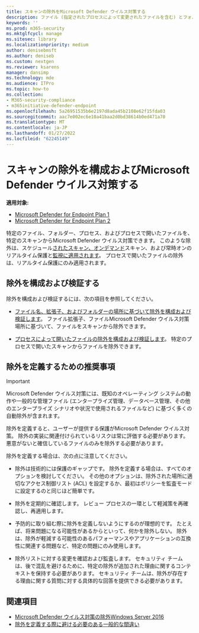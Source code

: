 ```yaml
---
title: スキャンの除外をMicrosoft Defender ウイルス対策する
description: ファイル (指定されたプロセスによって変更されたファイルを含む) とフォルダーを、ユーザーがスキャンMicrosoft Defender ウイルス対策。 PowerShell を使用して除外を検証します。
keywords: ''
ms.prod: m365-security
ms.mktglfcycl: manage
ms.sitesec: library
ms.localizationpriority: medium
author: denisebmsft
ms.author: deniseb
ms.custom: nextgen
ms.reviewer: ksarens
manager: dansimp
ms.technology: mde
ms.audience: ITPro
ms.topic: how-to
ms.collection:
- M365-security-compliance
- m365initiative-defender-endpoint
ms.openlocfilehash: 5a26951535b6e2197d8ada45b2108e62f15fda03
ms.sourcegitcommit: aac7e002ec6e10a41baa2d0bd38614b0ed471a70
ms.translationtype: MT
ms.contentlocale: ja-JP
ms.lasthandoff: 01/27/2022
ms.locfileid: "62245149"
---
```

# <a name="configure-and-validate-exclusions-for-microsoft-defender-antivirus-scans"></a>スキャンの除外を構成およびMicrosoft Defender ウイルス対策する

**適用対象:**
- [Microsoft Defender for Endpoint Plan 1](https://go.microsoft.com/fwlink/p/?linkid=2154037)
- [Microsoft Defender for Endpoint Plan 2](https://go.microsoft.com/fwlink/p/?linkid=2154037)


特定のファイル、フォルダー、プロセス、およびプロセスで開いたファイルを、特定のスキャンからMicrosoft Defender ウイルス対策できます。 このような除外は、スケジュール[されたスキャン、](scheduled-catch-up-scans-microsoft-defender-antivirus.md)[オンデマンド](run-scan-microsoft-defender-antivirus.md)スキャン、および常時オンのリアルタイム保護と[監視に適用されます](configure-real-time-protection-microsoft-defender-antivirus.md)。 プロセスで開いたファイルの除外は、リアルタイム保護にのみ適用されます。

## <a name="configure-and-validate-exclusions"></a>除外を構成および検証する

除外を構成および検証するには、次の項目を参照してください。

- [ファイル名、拡張子、およびフォルダーの場所に基づいて除外を構成および検証します](configure-extension-file-exclusions-microsoft-defender-antivirus.md)。 ファイル拡張子、ファイルMicrosoft Defender ウイルス対策場所に基づいて、ファイルをスキャンから除外できます。

- [プロセスによって開いたファイルの除外を構成および検証します](configure-process-opened-file-exclusions-microsoft-defender-antivirus.md)。 特定のプロセスで開いたスキャンからファイルを除外できます。

## <a name="recommendations-for-defining-exclusions"></a>除外を定義するための推奨事項

> [!IMPORTANT]
> Microsoft Defender ウイルス対策には、既知のオペレーティング システムの動作や一般的な管理ファイル (エンタープライズ管理、データベース管理、その他のエンタープライズ シナリオや状況で使用されるファイルなど) に基づく多くの自動除外が含まれます。
>
> 除外を定義すると、ユーザーが提供する保護がMicrosoft Defender ウイルス対策。 除外の実装に関連付けられているリスクは常に評価する必要があります。悪意がないと確信しているファイルのみを除外する必要があります。

除外を定義する場合は、次の点に注意してください。

- 除外は技術的には保護のギャップです。 除外を定義する場合は、すべてのオプションを検討してください。 その他のオプションは、除外された場所に適切なアクセス制御リスト (ACL) を設定するか、最初はポリシーを監査モードに設定するのと同じほど簡単です。

- 除外を定期的に確認します。 レビュー プロセスの一環として軽減策を再確認し、再適用します。

- 予防的に取り組む際に除外を定義しないようにするのが理想的です。 たとえば、将来問題になる可能性があるからといって、何かを除外しない。 除外は、除外が軽減する可能性のあるパフォーマンスやアプリケーションの互換性に関連する問題など、特定の問題にのみ使用します。

- 除外リストに対する変更を確認および監査します。 セキュリティ チームは、後で混乱を避けるために、特定の除外が追加された理由に関するコンテキストを保持する必要があります。 セキュリティ チームは、除外が存在する理由に関する質問に対する具体的な回答を提供できる必要があります。

## <a name="see-also"></a>関連項目

- [Microsoft Defender ウイルス対策の除外Windows Server 2016](configure-server-exclusions-microsoft-defender-antivirus.md)
- [除外を定義する際に避ける必要のある一般的な間違い](common-exclusion-mistakes-microsoft-defender-antivirus.md)
